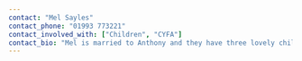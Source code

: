 ```yaml
---
contact: "Mel Sayles"
contact_phone: "01993 773221"
contact_involved_with: ["Children", "CYFA"]
contact_bio: "Mel is married to Anthony and they have three lovely children.  Mel loves spending time with her family.  Mel is passionate about children knowing and experiencing God's love for them."
---
```

